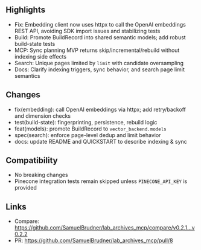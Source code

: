 ## Highlights
- Fix: Embedding client now uses httpx to call the OpenAI embeddings REST API, avoiding SDK import issues and stabilizing tests
- Build: Promote BuildRecord into shared semantic models; add robust build-state tests
- MCP: Sync planning MVP returns skip/incremental/rebuild without indexing side effects
- Search: Unique pages limited by `limit` with candidate oversampling
- Docs: Clarify indexing triggers, sync behavior, and search page limit semantics

## Changes
- fix(embedding): call OpenAI embeddings via httpx; add retry/backoff and dimension checks
- test(build-state): fingerprinting, persistence, rebuild logic
- feat(models): promote BuildRecord to `vector_backend.models`
- spec(search): enforce page-level dedup and limit behavior
- docs: update README and QUICKSTART to describe indexing & sync

## Compatibility
- No breaking changes
- Pinecone integration tests remain skipped unless `PINECONE_API_KEY` is provided

## Links
- Compare: https://github.com/SamuelBrudner/lab_archives_mcp/compare/v0.2.1...v0.2.2
- PR: https://github.com/SamuelBrudner/lab_archives_mcp/pull/8
